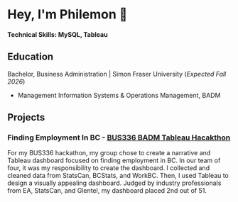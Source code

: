 # Hey, I'm Philemon 👋

#### Technical Skills: MySQL, Tableau 

## Education
Bachelor, Business Administration | Simon Fraser University (_Expected Fall 2026_)
- Management Information Systems & Operations Management, BADM

## Projects
### Finding Employment In BC - [BUS336 BADM Tableau Hacakthon](https://public.tableau.com/app/profile/philemon.lam/viz/Dashboard_17324289633760/Dashboard)

For my BUS336 hackathon, my group chose to create a narrative and Tableau dashboard focused on finding employment in BC. In our team of four, it was my responsibility to create the dashboard. 
I collected and cleaned data from StatsCan, BCStats, and WorkBC. Then, I used Tableau to design a visually appealing dashboard. Judged by industry professionals from EA, StatsCan, and Glentel, my dashboard placed 2nd out of 51.
